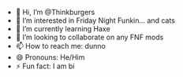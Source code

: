 - 👋 Hi, I’m @Thinkburgers
- 👀 I’m interested in Friday Night Funkin... and cats
- 🌱 I’m currently learning Haxe
- 💞️ I’m looking to collaborate on any FNF mods
- 📫 How to reach me: dunno
- 😄 Pronouns: He/Him
- ⚡ Fun fact: I am bi
